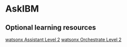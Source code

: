 # AskIBM
## Optional learning resources


[watsonx Assistant Level 2](https://yourlearning.ibm.com/activity/PLAN-F524A2258221)
[watsonx Orchestrate Level 2](https://yourlearning.ibm.com/activity/PLAN-7C5500E80F26)